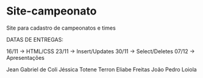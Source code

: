 # Site-campeonato
Site para cadastro de campeonatos e times 

DATAS DE ENTREGAS:

16/11 -> HTML/CSS 
23/11 -> Insert/Updates 
30/11 -> Select/Deletes 
07/12 -> Apresentações 

Jean Gabriel de Coli
Jéssica Totene Terron
Eliabe Freitas
João Pedro Loiola
